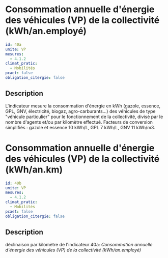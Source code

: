 # Consommation annuelle d'énergie des véhicules (VP) de la collectivité (kWh/an.employé)
```yaml
id: 40a
unite: VP
mesures:
  - 4.1.2
climat_pratic:
  - Mobilités
pcaet: false
obligation_citergie: false
```
## Description
L'indicateur mesure la consommation d'énergie en kWh (gazole, essence, GPL, GNV, électricité, biogaz, agro-carburants...) des véhicules de type "véhicule particulier" pour le fonctionnement de la collectivité, divisé par le nombre d'agents et/ou par kilomètre effectué. Facteurs de conversion simplifiés : gazole et essence 10 kWh/L, GPL 7 kWh/L, GNV 11 kWh/m3.



# Consommation annuelle d'énergie des véhicules (VP) de la collectivité (kWh/an.km)
```yaml
id: 40b
unite: VP
mesures:
  - 4.1.2
climat_pratic:
  - Mobilités
pcaet: false
obligation_citergie: false
```
## Description
déclinaison par kilomètre de l'indicateur 40a: *Consommation annuelle d'énergie des véhicules (VP) de la collectivité (kWh/an.employé)*



